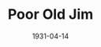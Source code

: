 ---
title: Poor Old Jim
date: 1931-04-14
closing_date:
layout: productions
featured_image:
image_caption:
image_credit:
playbill:
category:
Theatre: Theatre Jacksonville
cast:
- Jim: Charles F. Hopkins, Jr.
- Paul: Fred A. Henderich
- Marie: Hazel Hopkins
crew:
- Director: Charles F. Hopkins, Jr.
- Staging: Anne C. Lalor
understudies:
orchestra:
external_links:
---